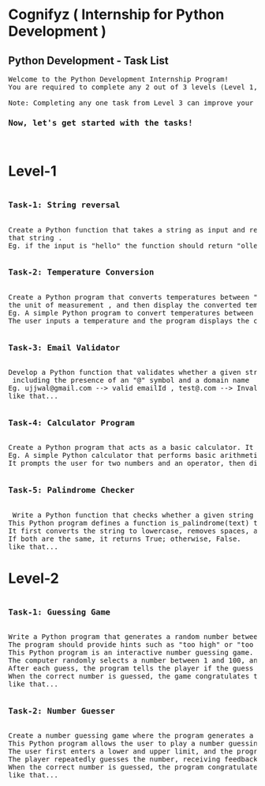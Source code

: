 <h1>Cognifyz ( Internship for Python Development )</h1>
<h2> Python Development - Task List </h2>

<pre>
Welcome to the Python Development Internship Program!
You are required to complete any 2 out of 3 levels (Level 1, 2, or 3). These levels are designed to suit your schedule and make the learning journey engaging and rewarding.

Note: Completing any one task from Level 3 can improve your chances of receiving a stipend.
<h3>Now, let's get started with the tasks!</h3>
</pre>
<h1>Level-1</h1>
<pre><h3>Task-1: String reversal</h3>
Create a Python function that takes a string as input and returns the reverse of
that string .
Eg. if the input is "hello" the function should return "olleh".
</pre>

<pre><h3>Task-2: Temperature Conversion</h3>
Create a Python program that converts temperatures between " Celsius and Fehrenheit ". Prompt the user to enter a temperature value and <br/>the unit of measurement , and then display the converted temperature.
Eg. A simple Python program to convert temperatures between Celsius and Fahrenheit.  
The user inputs a temperature and the program displays the converted value.
</pre>

<pre><h3>Task-3: Email Validator</h3>
Develop a Python function that validates whether a given string is a valid email address. Implement checks for the format, <br/> including the presence of an "@" symbol and a domain name
Eg. ujjwal@gmail.com --> valid emailId , test@.com --> Invalid emailId
like that...
</pre>

<pre><h3>Task-4: Calculator Program</h3>
Create a Python program that acts as a basic calculator. It should prompt the user to enter two numbers and an operator (+, -, *, /, %), and then display the result of the operation.
Eg. A simple Python calculator that performs basic arithmetic operations: addition, subtraction, multiplication, division, and modulus.
It prompts the user for two numbers and an operator, then displays the calculated result.
</pre>

<pre><h3>Task-5: Palindrome Checker</h3>
 Write a Python function that checks whether a given string is a palindrome. A palindrome is a word, phrase, or sequence that reads the same backward as forward (e.g., "madam" or "racecar")
This Python program defines a function is_palindrome(text) that checks if a given string is a palindrome.
It first converts the string to lowercase, removes spaces, and then compares it with its reversed version.
If both are the same, it returns True; otherwise, False.
like that...
</pre>

<h1>Level-2</h1>

<pre><h3>Task-1: Guessing Game</h3>
Write a Python program that generates a random number between 1 and 100. The user should then try to guess the number.
The program should provide hints such as "too high" or "too low" until the correct number is guessed.
This Python program is an interactive number guessing game.
The computer randomly selects a number between 1 and 100, and the player tries to guess it.
After each guess, the program tells the player if the guess is too high or too low, encouraging them to try again.
When the correct number is guessed, the game congratulates the player and displays the total number of attempts taken.
like that...
</pre>

<pre><h3>Task-2: Number Guesser</h3>
Create a number guessing game where the program generates a random number between a specified range, and the user tries to guess it. Provide feedback to the user if their guess is too high or too low.
This Python program allows the user to play a number guessing game within a range they choose.
The user first enters a lower and upper limit, and the program randomly selects a number in that range.
The player repeatedly guesses the number, receiving feedback such as "Too high" or "Too low" after each attempt.
When the correct number is guessed, the program congratulates the player and displays the total number of attempts taken.
like that...
</pre>